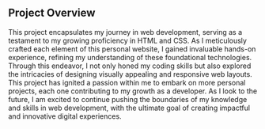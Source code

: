 ## Project Overview
This project encapsulates my journey in web development, serving as a testament to my growing proficiency in HTML and CSS. As I meticulously crafted each element of this personal website, I gained invaluable hands-on experience, refining my understanding of these foundational technologies. Through this endeavor, I not only honed my coding skills but also explored the intricacies of designing visually appealing and responsive web layouts. This project has ignited a passion within me to embark on more personal projects, each one contributing to my growth as a developer. As I look to the future, I am excited to continue pushing the boundaries of my knowledge and skills in web development, with the ultimate goal of creating impactful and innovative digital experiences.